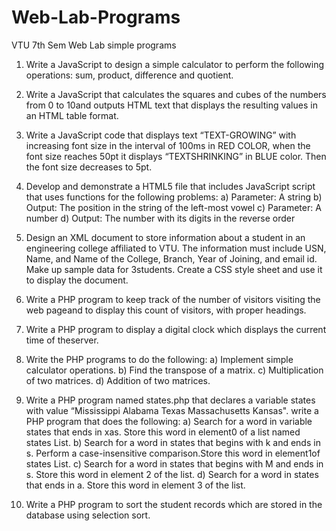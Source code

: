 # Web-Lab-Programs

VTU 7th Sem Web Lab simple programs 

1. Write a JavaScript to design a simple calculator to perform the following operations: sum, product, difference and quotient. 

2. Write a JavaScript that calculates the squares and cubes of the numbers from 0 to 10and outputs HTML text that displays the resulting values in an HTML table format. 

3. Write a JavaScript code that displays text “TEXT-GROWING” with increasing font size in the interval of 100ms in RED COLOR, when the font size reaches 50pt it displays “TEXTSHRINKING” in BLUE color. Then the font size decreases to 5pt. 

4. Develop and demonstrate a HTML5 file that includes JavaScript script that uses functions for the following problems: 
a) Parameter: A string 
b) Output: The position in the string of the left-most vowel 
c) Parameter: A number 
d) Output: The number with its digits in the reverse order 

5. Design an XML document to store information about a student in an engineering college affiliated to VTU. The information must include USN, Name, and Name of the College, Branch, Year of Joining, and email id. Make up sample data for 3students. Create a CSS style sheet and use it to display the document. 

6. Write a PHP program to keep track of the number of visitors visiting the web pageand to display this count of visitors, with proper headings. 

7. Write a PHP program to display a digital clock which displays the current time of theserver. 

8. Write the PHP programs to do the following: 
a) Implement simple calculator operations. 
b) Find the transpose of a matrix. 
c) Multiplication of two matrices. 
d) Addition of two matrices. 

9. Write a PHP program named states.php that declares a variable states with value “Mississippi Alabama Texas Massachusetts Kansas". write a PHP program that does the following: 
a) Search for a word in variable states that ends in xas. Store this word in element0 of a list named states List. 
b) Search for a word in states that begins with k and ends in s. Perform a case-insensitive comparison.Store this word in element1of states List. 
c) Search for a word in states that begins with M and ends in s. Store this word in element 2 of the list. 
d) Search for a word in states that ends in a. Store this word in element 3 of the list. 

10. Write a PHP program to sort the student records which are stored in the database using selection sort.
